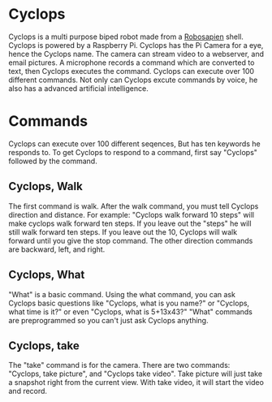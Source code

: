 Cyclops
=======

Cyclops is a multi purpose biped robot made from a <a href="http://www.wowwee.com/en/products/toys/robots/robotics/robosapiens/robosapien">Robosapien</a> shell. Cyclops is powered by a Raspberry Pi. Cyclops has the Pi Camera for a eye, hence the Cyclops name. The camera can stream video to a webserver, and email pictures. A microphone records a command which are converted to text, then Cyclops executes the command. Cyclops can execute over 100 different commands. Not only can Cyclops excute commands by voice, he also has a advanced artificial intelligence. 

Commands
========

Cyclops can execute over 100 different seqences, But has ten keywords he responds to. To get Cyclops to respond to a command, first say "Cyclops" followed by the command. 

<h2>Cyclops, Walk</h2>

The first command is walk. After the walk command, you must tell Cyclops direction and distance. For example: "Cyclops walk forward 10 steps" will make cyclops walk forward ten steps. If you leave out the "steps" he will still walk forward ten steps. If you leave out the 10, Cyclops will walk forward until you give the stop command. The other direction commands are backward, left, and right.

<h2>Cyclops, What</h2>

"What" is a basic command. Using the what command, you can ask Cyclops basic questions like "Cyclops, what is you name?" or "Cyclops, what time is it?" or even "Cyclops, what is 5+13x43?" "What" commands are preprogrammed so you can't just ask Cyclops anything.

<h2>Cyclops, take</h2>
The "take" command is for the camera. There are two commands: "Cyclops, take picture", and "Cyclops take video". Take picture will just take a snapshot right from the current view. With take video, it will start the video and record.
